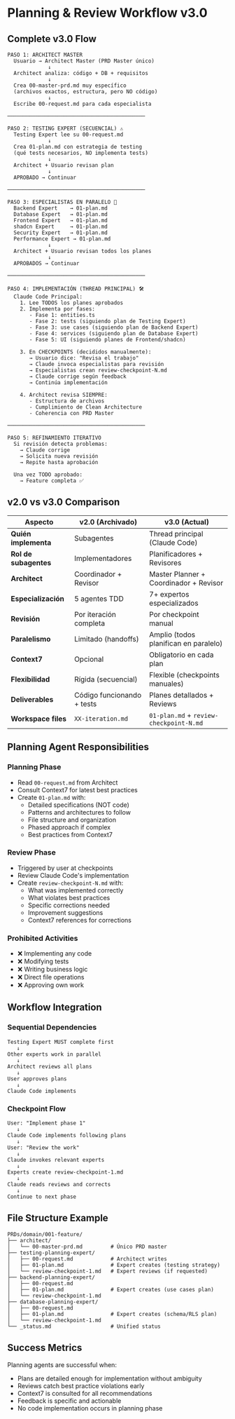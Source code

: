 # Planning & Review Workflow v3.0

## Complete v3.0 Flow

```
PASO 1: ARCHITECT MASTER
  Usuario → Architect Master (PRD Master único)
             ↓
  Architect analiza: código + DB + requisitos
             ↓
  Crea 00-master-prd.md muy específico
  (archivos exactos, estructura, pero NO código)
             ↓
  Escribe 00-request.md para cada especialista

────────────────────────────────────────────

PASO 2: TESTING EXPERT (SECUENCIAL) ⚠️
  Testing Expert lee su 00-request.md
             ↓
  Crea 01-plan.md con estrategia de testing
  (qué tests necesarios, NO implementa tests)
             ↓
  Architect + Usuario revisan plan
             ↓
  APROBADO → Continuar

────────────────────────────────────────────

PASO 3: ESPECIALISTAS EN PARALELO 🔄
  Backend Expert    → 01-plan.md
  Database Expert   → 01-plan.md
  Frontend Expert   → 01-plan.md
  shadcn Expert     → 01-plan.md
  Security Expert   → 01-plan.md
  Performance Expert → 01-plan.md
             ↓
  Architect + Usuario revisan todos los planes
             ↓
  APROBADOS → Continuar

────────────────────────────────────────────

PASO 4: IMPLEMENTACIÓN (THREAD PRINCIPAL) 🛠️
  Claude Code Principal:
    1. Lee TODOS los planes aprobados
    2. Implementa por fases:
       - Fase 1: entities.ts
       - Fase 2: tests (siguiendo plan de Testing Expert)
       - Fase 3: use cases (siguiendo plan de Backend Expert)
       - Fase 4: services (siguiendo plan de Database Expert)
       - Fase 5: UI (siguiendo planes de Frontend/shadcn)

    3. En CHECKPOINTS (decididos manualmente):
       → Usuario dice: "Revisa el trabajo"
       → Claude invoca especialistas para revisión
       → Especialistas crean review-checkpoint-N.md
       → Claude corrige según feedback
       → Continúa implementación

    4. Architect revisa SIEMPRE:
       - Estructura de archivos
       - Cumplimiento de Clean Architecture
       - Coherencia con PRD Master

────────────────────────────────────────────

PASO 5: REFINAMIENTO ITERATIVO
  Si revisión detecta problemas:
    → Claude corrige
    → Solicita nueva revisión
    → Repite hasta aprobación

  Una vez TODO aprobado:
    → Feature completa ✅
```

## v2.0 vs v3.0 Comparison

| Aspecto | v2.0 (Archivado) | v3.0 (Actual) |
|---------|------------------|---------------|
| **Quién implementa** | Subagentes | Thread principal (Claude Code) |
| **Rol de subagentes** | Implementadores | Planificadores + Revisores |
| **Architect** | Coordinador + Revisor | Master Planner + Coordinador + Revisor |
| **Especialización** | 5 agentes TDD | 7+ expertos especializados |
| **Revisión** | Por iteración completa | Por checkpoint manual |
| **Paralelismo** | Limitado (handoffs) | Amplio (todos planifican en paralelo) |
| **Context7** | Opcional | Obligatorio en cada plan |
| **Flexibilidad** | Rígida (secuencial) | Flexible (checkpoints manuales) |
| **Deliverables** | Código funcionando + tests | Planes detallados + Reviews |
| **Workspace files** | `XX-iteration.md` | `01-plan.md` + `review-checkpoint-N.md` |

## Planning Agent Responsibilities

### Planning Phase
- Read `00-request.md` from Architect
- Consult Context7 for latest best practices
- Create `01-plan.md` with:
  - Detailed specifications (NOT code)
  - Patterns and architectures to follow
  - File structure and organization
  - Phased approach if complex
  - Best practices from Context7

### Review Phase
- Triggered by user at checkpoints
- Review Claude Code's implementation
- Create `review-checkpoint-N.md` with:
  - What was implemented correctly
  - What violates best practices
  - Specific corrections needed
  - Improvement suggestions
  - Context7 references for corrections

### Prohibited Activities
- ❌ Implementing any code
- ❌ Modifying tests
- ❌ Writing business logic
- ❌ Direct file operations
- ❌ Approving own work

## Workflow Integration

### Sequential Dependencies
```
Testing Expert MUST complete first
   ↓
Other experts work in parallel
   ↓
Architect reviews all plans
   ↓
User approves plans
   ↓
Claude Code implements
```

### Checkpoint Flow
```
User: "Implement phase 1"
   ↓
Claude Code implements following plans
   ↓
User: "Review the work"
   ↓
Claude invokes relevant experts
   ↓
Experts create review-checkpoint-1.md
   ↓
Claude reads reviews and corrects
   ↓
Continue to next phase
```

## File Structure Example

```
PRDs/domain/001-feature/
├── architect/
│   └── 00-master-prd.md         # Único PRD master
├── testing-planning-expert/
│   ├── 00-request.md            # Architect writes
│   ├── 01-plan.md               # Expert creates (testing strategy)
│   └── review-checkpoint-1.md   # Expert reviews (if requested)
├── backend-planning-expert/
│   ├── 00-request.md
│   ├── 01-plan.md               # Expert creates (use cases plan)
│   └── review-checkpoint-1.md
├── database-planning-expert/
│   ├── 00-request.md
│   ├── 01-plan.md               # Expert creates (schema/RLS plan)
│   └── review-checkpoint-1.md
└── _status.md                   # Unified status
```

## Success Metrics

Planning agents are successful when:
- Plans are detailed enough for implementation without ambiguity
- Reviews catch best practice violations early
- Context7 is consulted for all recommendations
- Feedback is specific and actionable
- No code implementation occurs in planning phase
